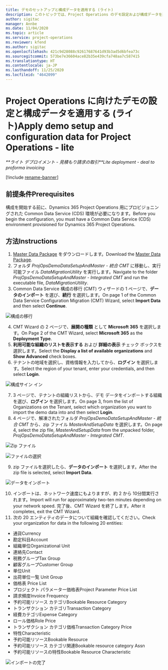 ```yaml
---
title: デモのセットアップと構成データを適用する (ライト)
description: このトピックでは、Project Operations のデモ設定および構成データを適用する方法に関する情報を提供します。
author: sigitac
manager: Annbe
ms.date: 11/04/2020
ms.topic: article
ms.service: project-operations
ms.reviewer: kfend
ms.author: sigitac
ms.openlocfilehash: 421c9d28088c92617687641d93b3ad5d6bfea73c
ms.sourcegitcommit: 573be7e36604ace82b35e439cfa748aa7c587415
ms.translationtype: HT
ms.contentlocale: ja-JP
ms.lasthandoff: 11/25/2020
ms.locfileid: "4642099"
---
```

# <a name="apply-demo-setup-and-configuration-data-for-project-operations---lite"></a><span data-ttu-id="7a62c-103">Project Operations に向けたデモの設定と構成データを適用する (ライト)</span><span class="sxs-lookup"><span data-stu-id="7a62c-103">Apply demo setup and configuration data for Project Operations - lite</span></span> 

<span data-ttu-id="7a62c-104">_\*\*ライト デプロイメント - 見積もり請求の取引_</span><span class="sxs-lookup"><span data-stu-id="7a62c-104">_\*\*Lite deployment - deal to proforma invoicing_</span></span>

[!include [rename-banner](~/includes/cc-data-platform-banner.md)]

## <a name="prerequisites"></a><span data-ttu-id="7a62c-105">前提条件</span><span class="sxs-lookup"><span data-stu-id="7a62c-105">Prerequisites</span></span>

<span data-ttu-id="7a62c-106">構成を開始する前に、Dynamics 365 Project Operations 用にプロビジョニングされた Common Data Service (CDS) 環境が必要になります。</span><span class="sxs-lookup"><span data-stu-id="7a62c-106">Before you begin the configuration, you must have a Common Data Service (CDS) environment provisioned for Dynamics 365 Project Operations.</span></span>


## <a name="instructions"></a><span data-ttu-id="7a62c-107">方法</span><span class="sxs-lookup"><span data-stu-id="7a62c-107">Instructions</span></span>

1. <span data-ttu-id="7a62c-108">[Master Data Package](https://download.microsoft.com/download/3/4/1/341bf279-a64f-4baa-af31-ce624859b518/ProjOpsSampleSetupData%20-%20CE%20only%20CMT.zip) をダウンロードします。</span><span class="sxs-lookup"><span data-stu-id="7a62c-108">Download the [Master Data Package](https://download.microsoft.com/download/3/4/1/341bf279-a64f-4baa-af31-ce624859b518/ProjOpsSampleSetupData%20-%20CE%20only%20CMT.zip).</span></span> 
2. <span data-ttu-id="7a62c-109">フォルダ *ProjOpsDemoDataSetupAndMaster - 統合 CMT* に移動し、実行可能ファイル *DataMigrationUtility* を実行します。</span><span class="sxs-lookup"><span data-stu-id="7a62c-109">Navigate to the folder *ProjOpsDemoDataSetupAndMaster - Integrated CMT* and run the executable file, *DataMigrationUtility*.</span></span>
3. <span data-ttu-id="7a62c-110">Common Data Service 構成の移行 (CMT) ウィザードの 1 ページで、**データのインポート** を選び、**続行** を選択します。</span><span class="sxs-lookup"><span data-stu-id="7a62c-110">On page 1 of the Common Data Service Configuration Migration (CMT) Wizard, select **Import Data** and then select **Continue**.</span></span>

![構成の移行](./media/1ConfigurationMigration.png)

4. <span data-ttu-id="7a62c-112">CMT Wizard の 2 ページで、**展開の種類** として **Microsoft 365** を選択します。</span><span class="sxs-lookup"><span data-stu-id="7a62c-112">On Page 2 of the CMT Wizard, select **Microsoft 365** as the **Deployment Type**.</span></span>
5. <span data-ttu-id="7a62c-113">**利用可能な組織のリストを表示する** および **詳細の表示** チェック ボックスを選択します。</span><span class="sxs-lookup"><span data-stu-id="7a62c-113">Select the **Display a list of available organizations** and **Show Advanced** check boxes.</span></span>
6. <span data-ttu-id="7a62c-114">テナントの地域を選択し、資格情報を入力してから、**ログイン** を選択します。</span><span class="sxs-lookup"><span data-stu-id="7a62c-114">Select the region of your tenant, enter your credentials, and then select **Login**.</span></span>

![構成サイン イン](./media/2ConfigurationSignin.png)

7. <span data-ttu-id="7a62c-116">3 ページで、テナントの組織リストから、デモ データをインポートする組織を選び、**ログイン** を選択します。</span><span class="sxs-lookup"><span data-stu-id="7a62c-116">On page 3, from the list of Organizations on the Tenant, select which organization you want to import the demo data into and then select **Login**.</span></span>
8. <span data-ttu-id="7a62c-117">4 ページで、解凍されたフォルダ *ProjOpsDemoDataSetupAndMaster - 統合 CMT* から、zip ファイル *MasterAndSetupData* を選択します。</span><span class="sxs-lookup"><span data-stu-id="7a62c-117">On page 4, select the zip file, *MasterAndSetupData* from the unpacked folder, *ProjOpsDemoDataSetupAndMaster - Integrated CMT*.</span></span>

![Zip ファイル](./media/3ZipFile.png)

![ファイルの選択](./media/4SelectAFile.png)

9. <span data-ttu-id="7a62c-120">zip ファイルを選択したら、**データのインポート** を選択します。</span><span class="sxs-lookup"><span data-stu-id="7a62c-120">After the zip file is selected, select **Import Data**.</span></span>

![データをインポート](./media/5ImportData.png)

10. <span data-ttu-id="7a62c-122">インポートは、ネットワーク速度にもよりますが、約 2 から 10分間実行されます。</span><span class="sxs-lookup"><span data-stu-id="7a62c-122">Import will run for approximately two-ten minutes depending on your network speed.</span></span> <span data-ttu-id="7a62c-123">完了後、CMT Wizard を終了します。</span><span class="sxs-lookup"><span data-stu-id="7a62c-123">After it completes, exit the CMT Wizard.</span></span> 
11. <span data-ttu-id="7a62c-124">次の 20 エンティティのデータについて組織を確認してください。</span><span class="sxs-lookup"><span data-stu-id="7a62c-124">Check your organization for data in the following 20 entities:</span></span>

-   <span data-ttu-id="7a62c-125">通貨</span><span class="sxs-lookup"><span data-stu-id="7a62c-125">Currency</span></span>
-   <span data-ttu-id="7a62c-126">勘定科目</span><span class="sxs-lookup"><span data-stu-id="7a62c-126">Account</span></span>
-   <span data-ttu-id="7a62c-127">組織単位</span><span class="sxs-lookup"><span data-stu-id="7a62c-127">Organizational Unit</span></span>
-   <span data-ttu-id="7a62c-128">連絡先</span><span class="sxs-lookup"><span data-stu-id="7a62c-128">Contact</span></span>
-   <span data-ttu-id="7a62c-129">税務グループ</span><span class="sxs-lookup"><span data-stu-id="7a62c-129">Tax Group</span></span>
-   <span data-ttu-id="7a62c-130">顧客グループ</span><span class="sxs-lookup"><span data-stu-id="7a62c-130">Customer Group</span></span>
-   <span data-ttu-id="7a62c-131">単位</span><span class="sxs-lookup"><span data-stu-id="7a62c-131">Unit</span></span>
-   <span data-ttu-id="7a62c-132">出荷単位一覧 </span><span class="sxs-lookup"><span data-stu-id="7a62c-132">Unit Group</span></span>
-   <span data-ttu-id="7a62c-133">価格表 </span><span class="sxs-lookup"><span data-stu-id="7a62c-133">Price List</span></span>
-   <span data-ttu-id="7a62c-134">プロジェクト パラメーター価格表</span><span class="sxs-lookup"><span data-stu-id="7a62c-134">Project Parameter Price List</span></span> 
-   <span data-ttu-id="7a62c-135">請求頻度</span><span class="sxs-lookup"><span data-stu-id="7a62c-135">Invoice Frequency</span></span>
-   <span data-ttu-id="7a62c-136">予約可能リソース カテゴリ</span><span class="sxs-lookup"><span data-stu-id="7a62c-136">Bookable Resource Category</span></span>
-   <span data-ttu-id="7a62c-137">トランザクション カテゴリ</span><span class="sxs-lookup"><span data-stu-id="7a62c-137">Transaction Category</span></span>
-   <span data-ttu-id="7a62c-138">経費カテゴリ</span><span class="sxs-lookup"><span data-stu-id="7a62c-138">Expense Category</span></span>
-   <span data-ttu-id="7a62c-139">ロール価格</span><span class="sxs-lookup"><span data-stu-id="7a62c-139">Role Price</span></span>
-   <span data-ttu-id="7a62c-140">トランザクション カテゴリ価格</span><span class="sxs-lookup"><span data-stu-id="7a62c-140">Transaction Category Price</span></span>
-   <span data-ttu-id="7a62c-141">特性</span><span class="sxs-lookup"><span data-stu-id="7a62c-141">Characteristic</span></span>
-   <span data-ttu-id="7a62c-142">予約可能リソース</span><span class="sxs-lookup"><span data-stu-id="7a62c-142">Bookable Resource</span></span>
-   <span data-ttu-id="7a62c-143">予約可能リソース カテゴリ関連</span><span class="sxs-lookup"><span data-stu-id="7a62c-143">Bookable resource category Assn</span></span>
-   <span data-ttu-id="7a62c-144">予約可能リソースの特性</span><span class="sxs-lookup"><span data-stu-id="7a62c-144">Bookable Resource Characteristic</span></span>

![インポートの完了](./media/6CompleteImport.png)
